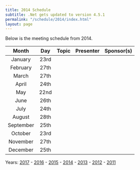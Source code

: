 ```yaml
---
title: 2014 Schedule
subtitle: .Net gets updated to version 4.5.1
permalink: "/schedule/2014/index.html"
layout: page
---
```


Below is the meeting schedule from 2014.

|   Month   |  Day |      Topic      | Presenter | Sponsor(s) |
|:---------:|:----:|:---------------:|:---------:|:----------:|
| January   | 23rd | | | |
| February  | 27th | | | |
| March     | 27th | | | |
| April     | 24th | | | |
| May       | 22nd | | | |
| June      | 26th | | | |
| July      | 24th | | | |
| August    | 28th | | | |
| September | 25th | | | |
| October   | 23rd | | | |
| November  | 27th | | | |
| December  | 25th | | | |

Years: [2017](/schedule) - [2016](/schedule/2016) - [2015](/schedule/2015) - [2014](/schedule/2014) - [2013](/schedule/2013) - [2012](/schedule/2012) - [2011](/schedule/2011)
